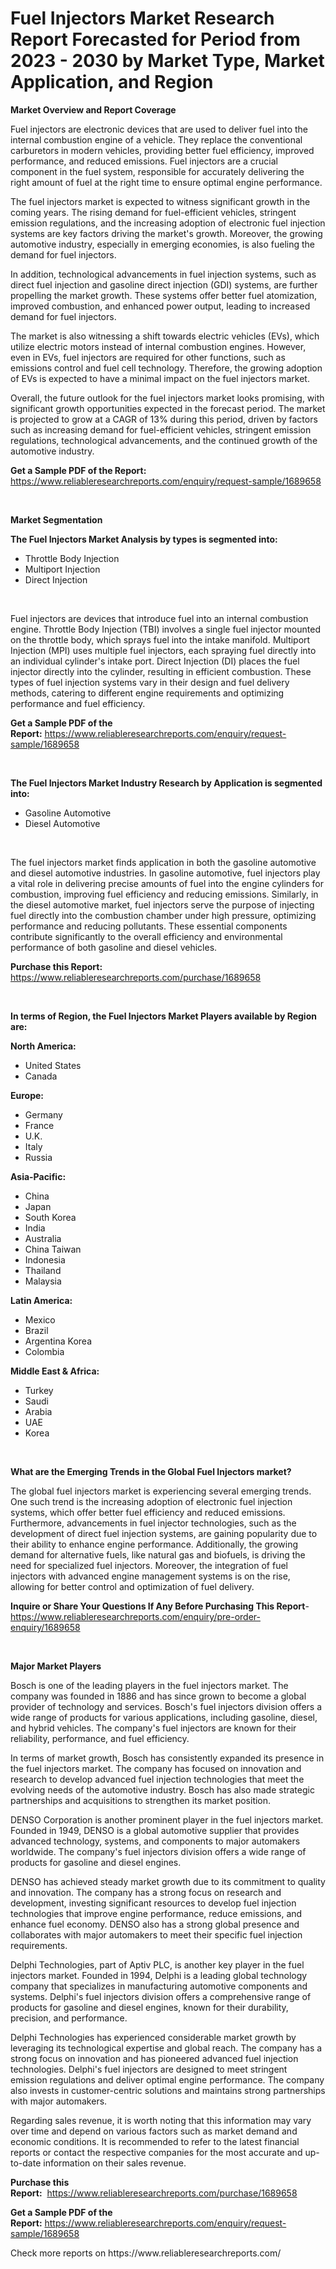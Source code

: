 <p><h1>Fuel Injectors Market Research Report Forecasted for Period from 2023 -  2030 by Market Type, Market Application, and Region</h1></p><p><strong>Market Overview and Report Coverage</strong></p>
<p><p>Fuel injectors are electronic devices that are used to deliver fuel into the internal combustion engine of a vehicle. They replace the conventional carburetors in modern vehicles, providing better fuel efficiency, improved performance, and reduced emissions. Fuel injectors are a crucial component in the fuel system, responsible for accurately delivering the right amount of fuel at the right time to ensure optimal engine performance.</p><p>The fuel injectors market is expected to witness significant growth in the coming years. The rising demand for fuel-efficient vehicles, stringent emission regulations, and the increasing adoption of electronic fuel injection systems are key factors driving the market's growth. Moreover, the growing automotive industry, especially in emerging economies, is also fueling the demand for fuel injectors.</p><p>In addition, technological advancements in fuel injection systems, such as direct fuel injection and gasoline direct injection (GDI) systems, are further propelling the market growth. These systems offer better fuel atomization, improved combustion, and enhanced power output, leading to increased demand for fuel injectors.</p><p>The market is also witnessing a shift towards electric vehicles (EVs), which utilize electric motors instead of internal combustion engines. However, even in EVs, fuel injectors are required for other functions, such as emissions control and fuel cell technology. Therefore, the growing adoption of EVs is expected to have a minimal impact on the fuel injectors market.</p><p>Overall, the future outlook for the fuel injectors market looks promising, with significant growth opportunities expected in the forecast period. The market is projected to grow at a CAGR of 13% during this period, driven by factors such as increasing demand for fuel-efficient vehicles, stringent emission regulations, technological advancements, and the continued growth of the automotive industry.</p></p>
<p><strong>Get a Sample PDF of the Report:</strong> <a href="https://www.reliableresearchreports.com/enquiry/request-sample/1689658">https://www.reliableresearchreports.com/enquiry/request-sample/1689658</a></p>
<p>&nbsp;</p>
<p><strong>Market Segmentation</strong></p>
<p><strong>The Fuel Injectors Market Analysis by types is segmented into:</strong></p>
<p><ul><li>Throttle Body Injection</li><li>Multiport Injection</li><li>Direct Injection</li></ul></p>
<p>&nbsp;</p>
<p><p>Fuel injectors are devices that introduce fuel into an internal combustion engine. Throttle Body Injection (TBI) involves a single fuel injector mounted on the throttle body, which sprays fuel into the intake manifold. Multiport Injection (MPI) uses multiple fuel injectors, each spraying fuel directly into an individual cylinder's intake port. Direct Injection (DI) places the fuel injector directly into the cylinder, resulting in efficient combustion. These types of fuel injection systems vary in their design and fuel delivery methods, catering to different engine requirements and optimizing performance and fuel efficiency.</p></p>
<p><strong>Get a Sample PDF of the Report:</strong>&nbsp;<a href="https://www.reliableresearchreports.com/enquiry/request-sample/1689658">https://www.reliableresearchreports.com/enquiry/request-sample/1689658</a></p>
<p>&nbsp;</p>
<p><strong>The Fuel Injectors Market Industry Research by Application is segmented into:</strong></p>
<p><ul><li>Gasoline Automotive</li><li>Diesel Automotive</li></ul></p>
<p>&nbsp;</p>
<p><p>The fuel injectors market finds application in both the gasoline automotive and diesel automotive industries. In gasoline automotive, fuel injectors play a vital role in delivering precise amounts of fuel into the engine cylinders for combustion, improving fuel efficiency and reducing emissions. Similarly, in the diesel automotive market, fuel injectors serve the purpose of injecting fuel directly into the combustion chamber under high pressure, optimizing performance and reducing pollutants. These essential components contribute significantly to the overall efficiency and environmental performance of both gasoline and diesel vehicles.</p></p>
<p><strong>Purchase this Report:</strong>&nbsp; <a href="https://www.reliableresearchreports.com/purchase/1689658">https://www.reliableresearchreports.com/purchase/1689658</a></p>
<p>&nbsp;</p>
<p><strong>In terms of Region, the Fuel Injectors Market Players available by Region are:</strong></p>
<p>
    <p> <strong> North America: </strong>
        <ul>
            <li>United States</li>
            <li>Canada</li>
        </ul>
        </p> 
    <p> <strong> Europe: </strong>
        <ul>
            <li>Germany</li>
            <li>France</li>
            <li>U.K.</li>
            <li>Italy</li>
            <li>Russia</li>
        </ul>
        </p> 
    <p> <strong> Asia-Pacific: </strong>
        <ul>
            <li>China</li>
            <li>Japan</li>
            <li>South Korea</li>
            <li>India</li>
            <li>Australia</li>
            <li>China Taiwan</li>
            <li>Indonesia</li>
            <li>Thailand</li>
            <li>Malaysia</li>
        </ul>
        </p> 
    <p> <strong> Latin America: </strong>
        <ul>
            <li>Mexico</li>
            <li>Brazil</li>
            <li>Argentina Korea</li>
            <li>Colombia</li>
        </ul>
        </p> 
    <p> <strong> Middle East & Africa: </strong>
        <ul>
            <li>Turkey</li>
            <li>Saudi</li>
            <li>Arabia</li>
            <li>UAE</li>
            <li>Korea</li>
        </ul>
    </p>
    </p>
<p>&nbsp;</p>
<p><strong>What are the Emerging Trends in the Global Fuel Injectors market?</strong></p>
<p><p>The global fuel injectors market is experiencing several emerging trends. One such trend is the increasing adoption of electronic fuel injection systems, which offer better fuel efficiency and reduced emissions. Furthermore, advancements in fuel injector technologies, such as the development of direct fuel injection systems, are gaining popularity due to their ability to enhance engine performance. Additionally, the growing demand for alternative fuels, like natural gas and biofuels, is driving the need for specialized fuel injectors. Moreover, the integration of fuel injectors with advanced engine management systems is on the rise, allowing for better control and optimization of fuel delivery.</p></p>
<p><strong>Inquire or Share Your Questions If Any Before Purchasing This Report</strong>- <a href="https://www.reliableresearchreports.com/enquiry/pre-order-enquiry/1689658">https://www.reliableresearchreports.com/enquiry/pre-order-enquiry/1689658</a></p>
<p>&nbsp;</p>
<p><strong>Major Market Players</strong></p>
<p><p>Bosch is one of the leading players in the fuel injectors market. The company was founded in 1886 and has since grown to become a global provider of technology and services. Bosch's fuel injectors division offers a wide range of products for various applications, including gasoline, diesel, and hybrid vehicles. The company's fuel injectors are known for their reliability, performance, and fuel efficiency.</p><p>In terms of market growth, Bosch has consistently expanded its presence in the fuel injectors market. The company has focused on innovation and research to develop advanced fuel injection technologies that meet the evolving needs of the automotive industry. Bosch has also made strategic partnerships and acquisitions to strengthen its market position.</p><p>DENSO Corporation is another prominent player in the fuel injectors market. Founded in 1949, DENSO is a global automotive supplier that provides advanced technology, systems, and components to major automakers worldwide. The company's fuel injectors division offers a wide range of products for gasoline and diesel engines.</p><p>DENSO has achieved steady market growth due to its commitment to quality and innovation. The company has a strong focus on research and development, investing significant resources to develop fuel injection technologies that improve engine performance, reduce emissions, and enhance fuel economy. DENSO also has a strong global presence and collaborates with major automakers to meet their specific fuel injection requirements.</p><p>Delphi Technologies, part of Aptiv PLC, is another key player in the fuel injectors market. Founded in 1994, Delphi is a leading global technology company that specializes in manufacturing automotive components and systems. Delphi's fuel injectors division offers a comprehensive range of products for gasoline and diesel engines, known for their durability, precision, and performance.</p><p>Delphi Technologies has experienced considerable market growth by leveraging its technological expertise and global reach. The company has a strong focus on innovation and has pioneered advanced fuel injection technologies. Delphi's fuel injectors are designed to meet stringent emission regulations and deliver optimal engine performance. The company also invests in customer-centric solutions and maintains strong partnerships with major automakers.</p><p>Regarding sales revenue, it is worth noting that this information may vary over time and depend on various factors such as market demand and economic conditions. It is recommended to refer to the latest financial reports or contact the respective companies for the most accurate and up-to-date information on their sales revenue.</p></p>
<p><strong>Purchase this Report:</strong>&nbsp;&nbsp;<a href="https://www.reliableresearchreports.com/purchase/1689658">https://www.reliableresearchreports.com/purchase/1689658</a></p>
<p></p>
<p><strong>Get a Sample PDF of the Report:</strong>&nbsp;<a href="https://www.reliableresearchreports.com/enquiry/request-sample/1689658">https://www.reliableresearchreports.com/enquiry/request-sample/1689658</a></p>
<p>Check more reports on https://www.reliableresearchreports.com/</p>
